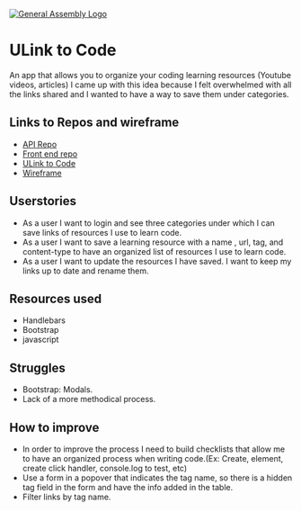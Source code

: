 [![General Assembly Logo](https://camo.githubusercontent.com/1a91b05b8f4d44b5bbfb83abac2b0996d8e26c92/687474703a2f2f692e696d6775722e636f6d2f6b6538555354712e706e67)](https://generalassemb.ly/education/web-development-immersive)

# ULink to Code

An app that allows you to organize your coding learning resources (Youtube videos, articles)
I came up with this idea because I felt overwhelmed with all the links shared and I wanted to have a way to save them under categories.

## Links to Repos and wireframe
- [API Repo](https://github.com/yenpraja610/yenproject)
- [Front end repo](https://github.com/yenpraja610/yenproject_front)
- [ULink to Code](https://yenpraja610.github.io/yenproject_front/)
- [Wireframe](http://i1172.photobucket.com/albums/r579/yenlumiere610/Mobile%20Uploads/9AF1E1AE-8A16-412B-B296-BE07E5959CCB_zpscbzigqvn.jpg)

## Userstories
- As a user I want to login and see three categories under which I can save links of resources I use to learn code.
- As a user I want to save a learning resource with a name , url, tag, and content-type to have an organized list  of resources I use to learn code.
- As a user I want to update the resources I have saved. I want to keep my links up to date and rename them.

## Resources used

- Handlebars
- Bootstrap
- javascript


## Struggles

- Bootstrap: Modals.
- Lack of a more methodical process.


## How to improve
- In order to improve the process I need to build checklists that allow me to have an organized process when writing code.(Ex: Create, element, create click handler, console.log to test, etc)
- Use a form in a popover that indicates the tag name, so there is a hidden tag field in the form and have the info added in the table.
- Filter links by tag name.
